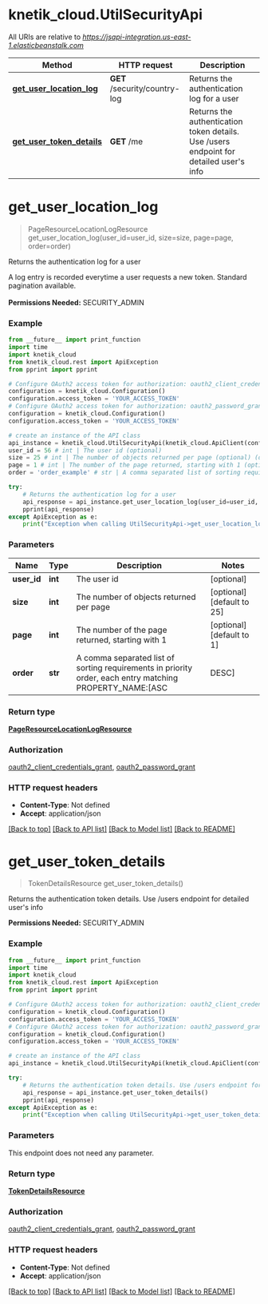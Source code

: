 # knetik_cloud.UtilSecurityApi

All URIs are relative to *https://jsapi-integration.us-east-1.elasticbeanstalk.com*

Method | HTTP request | Description
------------- | ------------- | -------------
[**get_user_location_log**](UtilSecurityApi.md#get_user_location_log) | **GET** /security/country-log | Returns the authentication log for a user
[**get_user_token_details**](UtilSecurityApi.md#get_user_token_details) | **GET** /me | Returns the authentication token details. Use /users endpoint for detailed user&#39;s info


# **get_user_location_log**
> PageResourceLocationLogResource get_user_location_log(user_id=user_id, size=size, page=page, order=order)

Returns the authentication log for a user

A log entry is recorded everytime a user requests a new token. Standard pagination available. <br><br><b>Permissions Needed:</b> SECURITY_ADMIN

### Example 
```python
from __future__ import print_function
import time
import knetik_cloud
from knetik_cloud.rest import ApiException
from pprint import pprint

# Configure OAuth2 access token for authorization: oauth2_client_credentials_grant
configuration = knetik_cloud.Configuration()
configuration.access_token = 'YOUR_ACCESS_TOKEN'
# Configure OAuth2 access token for authorization: oauth2_password_grant
configuration = knetik_cloud.Configuration()
configuration.access_token = 'YOUR_ACCESS_TOKEN'

# create an instance of the API class
api_instance = knetik_cloud.UtilSecurityApi(knetik_cloud.ApiClient(configuration))
user_id = 56 # int | The user id (optional)
size = 25 # int | The number of objects returned per page (optional) (default to 25)
page = 1 # int | The number of the page returned, starting with 1 (optional) (default to 1)
order = 'order_example' # str | A comma separated list of sorting requirements in priority order, each entry matching PROPERTY_NAME:[ASC|DESC] (optional)

try: 
    # Returns the authentication log for a user
    api_response = api_instance.get_user_location_log(user_id=user_id, size=size, page=page, order=order)
    pprint(api_response)
except ApiException as e:
    print("Exception when calling UtilSecurityApi->get_user_location_log: %s\n" % e)
```

### Parameters

Name | Type | Description  | Notes
------------- | ------------- | ------------- | -------------
 **user_id** | **int**| The user id | [optional] 
 **size** | **int**| The number of objects returned per page | [optional] [default to 25]
 **page** | **int**| The number of the page returned, starting with 1 | [optional] [default to 1]
 **order** | **str**| A comma separated list of sorting requirements in priority order, each entry matching PROPERTY_NAME:[ASC|DESC] | [optional] 

### Return type

[**PageResourceLocationLogResource**](PageResourceLocationLogResource.md)

### Authorization

[oauth2_client_credentials_grant](../README.md#oauth2_client_credentials_grant), [oauth2_password_grant](../README.md#oauth2_password_grant)

### HTTP request headers

 - **Content-Type**: Not defined
 - **Accept**: application/json

[[Back to top]](#) [[Back to API list]](../README.md#documentation-for-api-endpoints) [[Back to Model list]](../README.md#documentation-for-models) [[Back to README]](../README.md)

# **get_user_token_details**
> TokenDetailsResource get_user_token_details()

Returns the authentication token details. Use /users endpoint for detailed user's info

<b>Permissions Needed:</b> SECURITY_ADMIN

### Example 
```python
from __future__ import print_function
import time
import knetik_cloud
from knetik_cloud.rest import ApiException
from pprint import pprint

# Configure OAuth2 access token for authorization: oauth2_client_credentials_grant
configuration = knetik_cloud.Configuration()
configuration.access_token = 'YOUR_ACCESS_TOKEN'
# Configure OAuth2 access token for authorization: oauth2_password_grant
configuration = knetik_cloud.Configuration()
configuration.access_token = 'YOUR_ACCESS_TOKEN'

# create an instance of the API class
api_instance = knetik_cloud.UtilSecurityApi(knetik_cloud.ApiClient(configuration))

try: 
    # Returns the authentication token details. Use /users endpoint for detailed user's info
    api_response = api_instance.get_user_token_details()
    pprint(api_response)
except ApiException as e:
    print("Exception when calling UtilSecurityApi->get_user_token_details: %s\n" % e)
```

### Parameters
This endpoint does not need any parameter.

### Return type

[**TokenDetailsResource**](TokenDetailsResource.md)

### Authorization

[oauth2_client_credentials_grant](../README.md#oauth2_client_credentials_grant), [oauth2_password_grant](../README.md#oauth2_password_grant)

### HTTP request headers

 - **Content-Type**: Not defined
 - **Accept**: application/json

[[Back to top]](#) [[Back to API list]](../README.md#documentation-for-api-endpoints) [[Back to Model list]](../README.md#documentation-for-models) [[Back to README]](../README.md)

